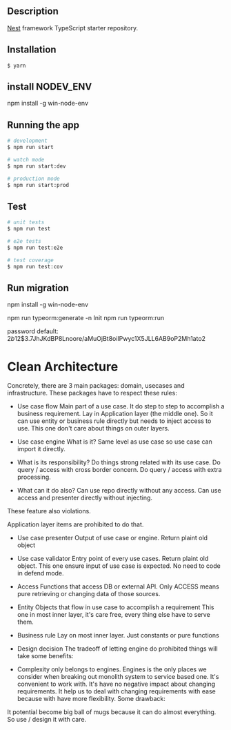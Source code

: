 ## Description

[Nest](https://github.com/nestjs/nest) framework TypeScript starter repository.

## Installation

```
$ yarn
```

## install NODEV_ENV

npm install -g win-node-env

## Running the app

```bash
# development
$ npm run start

# watch mode
$ npm run start:dev

# production mode
$ npm run start:prod
```

## Test

```bash
# unit tests
$ npm run test

# e2e tests
$ npm run test:e2e

# test coverage
$ npm run test:cov
```

## Run migration

npm install -g win-node-env

npm run typeorm:generate -n Init
npm run typeorm:run

password default: $2b$12$3.7JhJKdBP8Lnoore/aMuOjBt8oiIPwyc1X5JLL6AB9oP2Mh1ato2

# Clean Architecture

Concretely, there are 3 main packages: domain, usecases and infrastructure. These packages have to respect these rules:

- Use case flow
  Main part of a use case. It do step to step to accomplish a business requirement.
  Lay in Application layer (the middle one). So it can use entity or business rule directly but needs to inject access to use. This one don't care about things on outer layers.

- Use case engine
  What is it?
  Same level as use case so use case can import it directly.

- What is its responsibility?
  Do things strong related with its use case.
  Do query / access with cross border concern.
  Do query / access with extra processing.

- What can it do also?
  Can use repo directly without any access.
  Can use access and presenter directly without injecting.

These feature also violations.

Application layer items are prohibited to do that.

- Use case presenter
  Output of use case or engine. Return plaint old object

- Use case validator
  Entry point of every use cases. Return plaint old object. This one ensure input of use case is expected. No need to code in defend mode.

- Access
  Functions that access DB or external API. Only ACCESS means pure retrieving or changing data of those sources.

- Entity
  Objects that flow in use case to accomplish a requirement
  This one in most inner layer, it's care free, every thing else have to serve them.

- Business rule
  Lay on most inner layer. Just constants or pure functions

- Design decision
  The tradeoff of letting engine do prohibited things will take some benefits:

- Complexity only belongs to engines.
  Engines is the only places we consider when breaking out monolith system to service based one.
  It's convenient to work with.
  It's have no negative impact about changing requirements. It help us to deal with changing requirements with ease because with have more flexibility.
  Some drawback:

It potential become big ball of mugs because it can do almost everything. So use / design it with care.

